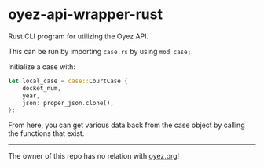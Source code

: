 # oyez-api-wrapper-rust

Rust CLI program for utilizing the Oyez API.

This can be run by importing `case.rs` by using `mod case;`.

Initialize a case with:

```rust
let local_case = case::CourtCase {
    docket_num,
    year,
    json: proper_json.clone(),
};
```

From here, you can get various data back from the case object by calling the functions that exist.

-----------------------
The owner of this repo has no relation with [oyez.org](oyez.org)!
